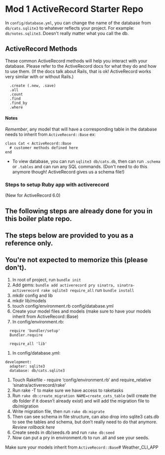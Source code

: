 # Mod 1 ActiveRecord Starter Repo

In `config/database.yml`, you can change the name of the database from `db/cats.sqlite3` to whatever reflects your project. For example: `db/notes.sqlite3`. Doesn't really matter what you call the db. 



## ActiveRecord Methods
These common ActiveRecord methods will help you interact with your database. Please refer to the ActiveRecord
docs for what they do and how to use them. (If the docs talk about Rails, that is ok! ActiveRecord works very
 similar with or without Rails.)
```
  .create (.new, .save)
  .all
  .count
  .find
  .find_by
  .where
```

#### Notes

*Remember*, any model that will have a corresponding table in the database needs to inherit from `ActiveRecord::Base`
ex:
```
class Cat < ActiveRecord::Base
  # customer methods defined here
end
```

- To view database, you can run `sqlite3 db/cats.db`, then can run `.schema` or `.tables` and can run any SQL commands. (Don't need to do this anymore though! ActiveRecord gives us a schema file!)


### Steps to setup Ruby app with activerecord
(New for ActiveRecord 6.0)


## The following steps are already done for you in this boiler plate repo. 
## The steps below are provided to you as a reference only. 
## You're not expected to memorize this (please don't).


1. In root of project, run `bundle init`
1. Add gems: 
  `bundle add activerecord pry sinatra, sinatra-activerecord rake sqlite3 require_all`
  run `bundle install`
1. mkdir config and lib 
1. mkdir lib/models
1. touch config/environment.rb config/database.yml
1. Create your model files and models (make sure to have your models inherit from ActiveRecord::Base)
1. In config/environment.rb:
```
  require 'bundler/setup'
  Bundler.require

  require_all 'lib'
```
1. In config/database.yml:
  ```
  development:
    adapter: sqlite3
    database: db/cats.sqlite3
  ```
1. Touch Rakefile - require ‘config/environment.rb’ and require_relative ‘sinatra/activerecord/rake’ 
1. Run rake -T to make sure we have access to raketasks
1. Run `rake db:create_migration NAME=create_cats_table` (will create the db folder if it doesn’t already exist) and will add the migration file to db/migration
1. Write migration file, then run `rake db:migrate`
1. Then can see schema in file structure, can also drop into sqlite3 cats.db to see the tables and schema, but don’t really need to do that anymore. *Review rollback here*
1. Create seeds in db/seeds.rb and run `rake db:seed`
1. Now can put a pry in environment.rb to run <ModelName>.all and see your seeds.

Make sure your models inherit from `ActiveRecord::Base`# Weather_CLI_APP
